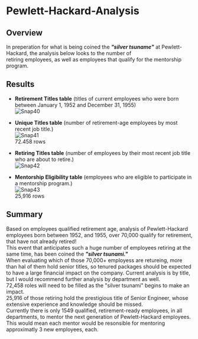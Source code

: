 # Pewlett-Hackard-Analysis

## Overview 
In preperation for what is being coined the __*"silver tsuname"*__ at Pewlett-Hackard, the analysis below looks to the number of<br />
retiring employees, as well as employees that qualify for the mentorship program.

## Results
  - __**Retirement Titles table**__ (titles of current employees who were born between January 1, 1952 and December 31, 1955)\
  ![Snap40](https://user-images.githubusercontent.com/90797036/139563291-195bba72-efa9-4f73-bef7-d838163d0282.png)<br />
  

  - __**Unique Titles table**__ (number of retirement-age employees by most recent job title.)\
  ![Snap41](https://user-images.githubusercontent.com/90797036/139563295-bf557f10-00d0-4498-a2d5-46f1d54afae6.png)<br />
  72.458 rows
  
  - __**Retiring Titles table**__ (number of employees by their most recent job title who are about to retire.)\
  ![Snap42](https://user-images.githubusercontent.com/90797036/139563298-084cfb3e-c404-4235-a6c3-b0a8d2b6ec64.png)<br />


  - __**Mentorship Eligibility table**__ (employees who are eligible to participate in a mentorship program.)\
  ![Snap43](https://user-images.githubusercontent.com/90797036/139563301-771917f5-e2b8-4686-80bb-a209a9030672.png)<br />
  25,916 rows

  
## Summary
Based on employees qualified retirement age, analysis of Pewlett-Hackard employees born between 1952, and 1955,  over 70,000 qualify for retirement, that have not already retired!<br />
This event that anticipates such a huge number of employees retiring at the same time, has been coined the 	__*"silver tsunami."*__ <br />
When evaluating which of those 70,000+ employess are retureing, more than hal of them hold senior titles, so tenured packages should be expected to have a large financial impact on the company. Current analysis is by title, but I would recommend further analysis by department as well.<br />
72,458 roles will need to be filled as the "silver tsunami" begins to make an impact.<br />
25,916 of those retiring hold the prestigious title of Senior Engineer, whose extensive experience and knowledge should be missed.<br />
Currently there is only 1549 qualified, retirement-ready employees, in all departments, to mentor the next generation of Pewlett-Hackard employees.
This would mean each mentor would be resonsible for mentoring approximatly 3 new employees, each.
